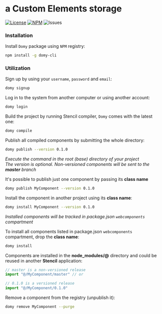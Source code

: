 a Custom Elements storage
======================================

[![License](https://img.shields.io/hexpm/l/plug.svg)](https://github.com/teamdomy/domy/blob/master/LICENSE.md)
[![NPM](https://img.shields.io/npm/v/domy-cli.svg)](https://www.npmjs.com/package/domy-cli)
![Issues](https://img.shields.io/github/issues/teamdomy/domy.svg)

### Installation

Install `Domy` package using `NPM` registry:
```sh
npm install -g domy-cli
```

### Utilization

Sign up by using your `username`, `password` and `email`:
```sh
domy signup
```

Log in to the system from another computer or using another account:
```sh
domy login
```

Build the project by running Stencil compiler, `Domy` comes with the latest one:
```sh
domy compile
```

Publish all compiled components by submitting the whole directory:
```sh
domy publish --version 0.1.0
```
 *Execute the command in the root (base) directory of your project*   
 *The version is optional. Non-versioned components will be sent to the **master** branch*

It's possible to publish just one component by passing its **class name**
```sh
domy publish MyComponent --version 0.1.0
```

Install the component in another project using its **class name**:
```sh
domy install MyComponent --version 0.1.0
```

*Installed components will be tracked in package.json `webcomponents` compartment*

To install all components listed in package.json `webcomponents` compartment, drop the **class name**:

```sh
domy install
```

Components are installed in the **node_modules/@** directory and could be reused in another **Stencil** application:

```js
// master is a non-versioned release
import "@/MyComponent/master" // or

// 0.1.0 is a versioned release
import "@/MyComponent/0.1.0"
```

Remove a component from the registry (unpublish it):
```sh
domy remove MyComponent --purge
```
